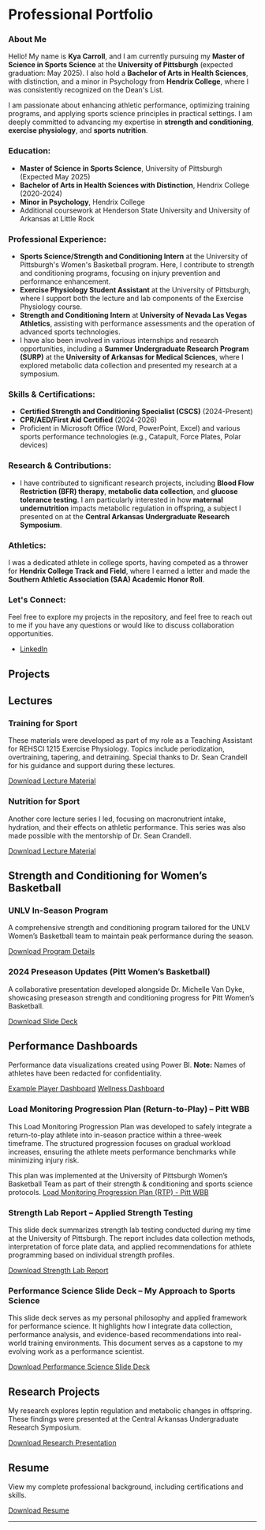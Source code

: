 
# Professional Portfolio
### About Me

Hello! My name is **Kya Carroll**, and I am currently pursuing my **Master of Science in Sports Science** at the **University of Pittsburgh** (expected graduation: May 2025). I also hold a **Bachelor of Arts in Health Sciences**, with distinction, and a minor in Psychology from **Hendrix College**, where I was consistently recognized on the Dean's List.

I am passionate about enhancing athletic performance, optimizing training programs, and applying sports science principles in practical settings. I am deeply committed to advancing my expertise in **strength and conditioning**, **exercise physiology**, and **sports nutrition**.

### Education:
- **Master of Science in Sports Science**, University of Pittsburgh (Expected May 2025)
- **Bachelor of Arts in Health Sciences with Distinction**, Hendrix College (2020-2024)
- **Minor in Psychology**, Hendrix College
- Additional coursework at Henderson State University and University of Arkansas at Little Rock

### Professional Experience:
- **Sports Science/Strength and Conditioning Intern** at the University of Pittsburgh's Women's Basketball program. Here, I contribute to strength and conditioning programs, focusing on injury prevention and performance enhancement.
- **Exercise Physiology Student Assistant** at the University of Pittsburgh, where I support both the lecture and lab components of the Exercise Physiology course.
- **Strength and Conditioning Intern** at **University of Nevada Las Vegas Athletics**, assisting with performance assessments and the operation of advanced sports technologies.
- I have also been involved in various internships and research opportunities, including a **Summer Undergraduate Research Program (SURP)** at the **University of Arkansas for Medical Sciences**, where I explored metabolic data collection and presented my research at a symposium.

### Skills & Certifications:
- **Certified Strength and Conditioning Specialist (CSCS)** (2024-Present)
- **CPR/AED/First Aid Certified** (2024-2026)
- Proficient in Microsoft Office (Word, PowerPoint, Excel) and various sports performance technologies (e.g., Catapult, Force Plates, Polar devices)

### Research & Contributions:
- I have contributed to significant research projects, including **Blood Flow Restriction (BFR) therapy**, **metabolic data collection**, and **glucose tolerance testing**. I am particularly interested in how **maternal undernutrition** impacts metabolic regulation in offspring, a subject I presented on at the **Central Arkansas Undergraduate Research Symposium**.

### Athletics:
I was a dedicated athlete in college sports, having competed as a thrower for **Hendrix College Track and Field**, where I earned a letter and made the **Southern Athletic Association (SAA) Academic Honor Roll**.

### Let's Connect:
Feel free to explore my projects in the repository, and feel free to reach out to me if you have any questions or would like to discuss collaboration opportunities.

- [LinkedIn](https://www.linkedin.com/in/kyacarroll/)

## Projects

## Lectures
### Training for Sport
These materials were developed as part of my role as a Teaching Assistant for REHSCI 1215 Exercise Physiology. Topics include periodization, overtraining, tapering, and detraining. Special thanks to Dr. Sean Crandell for his guidance and support during these lectures.

[Download Lecture Material](https://github.com/kyac21/Professional-Portfolio-/blob/cce876a13c41855c1b05ca835b7f3b9f0957eb1e/15.%20KA%20CH%2016%20Training%20for%20sport%20copy.pdf?raw=true)

### Nutrition for Sport
Another core lecture series I led, focusing on macronutrient intake, hydration, and their effects on athletic performance. This series was also made possible with the mentorship of Dr. Sean Crandell.

[Download Lecture Material](./17.KA_CH_17b_Nutrition_for_sport_copy.pdf?raw=true)

## Strength and Conditioning for Women’s Basketball
### UNLV In-Season Program
A comprehensive strength and conditioning program tailored for the UNLV Women’s Basketball team to maintain peak performance during the season.

[Download Program Details](./Women's_Hoops_In_season_Program_UNLV.xlsx?raw=true)

### 2024 Preseason Updates (Pitt Women’s Basketball)
A collaborative presentation developed alongside Dr. Michelle Van Dyke, showcasing preseason strength and conditioning progress for Pitt Women’s Basketball.

[Download Slide Deck](./2024_Preseason_Updates_PITT_WBB_copy.pptx?raw=true)

## Performance Dashboards
Performance data visualizations created using Power BI. **Note:** Names of athletes have been redacted for confidentiality.

[Example Player Dashboard](./Example_Player_Dashbord.pdf?raw=true)
[Wellness Dashboard](./Wellness_Dashboard.pdf?raw=true)

### Load Monitoring Progression Plan (Return-to-Play) – Pitt WBB
This Load Monitoring Progression Plan was developed to safely integrate a return-to-play athlete into in-season practice within a three-week timeframe. The structured progression focuses on gradual workload increases, ensuring the athlete meets performance benchmarks while minimizing injury risk.

This plan was implemented at the University of Pittsburgh Women’s Basketball Team as part of their strength & conditioning and sports science protocols.
[Load Monitoring Progression Plan (RTP) - Pitt WBB](./Load_Monitoring_Progression_Plan_RTP.xlsx?raw=true)

### Strength Lab Report – Applied Strength Testing
This slide deck summarizes strength lab testing conducted during my time at the University of Pittsburgh. The report includes data collection methods, interpretation of force plate data, and applied recommendations for athlete programming based on individual strength profiles.

[Download Strength Lab Report](./STRENGTH%20LAB%20REPORT.pptx?raw=true)

### Performance Science Slide Deck – My Approach to Sports Science
This slide deck serves as my personal philosophy and applied framework for performance science. It highlights how I integrate data collection, performance analysis, and evidence-based recommendations into real-world training environments. This document serves as a capstone to my evolving work as a performance scientist.

[Download Performance Science Slide Deck](./Carroll.%20Kya.%20Performance%20Scientist%20Slide%20Deck.pptx?raw=true)



## Research Projects
My research explores leptin regulation and metabolic changes in offspring. These findings were presented at the Central Arkansas Undergraduate Research Symposium.

[Download Research Presentation](./CarrollKya2023.pptx?raw=true)

## Resume
View my complete professional background, including certifications and skills.

[Download Resume](./Resume-Kya-Carroll-Indiana-Fever.pdf?raw=true)

---
